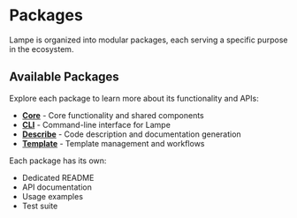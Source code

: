 # Packages

Lampe is organized into modular packages, each serving a specific purpose in the ecosystem.

## Available Packages

Explore each package to learn more about its functionality and APIs:

- **[Core](core.md)** - Core functionality and shared components
- **[CLI](cli.md)** - Command-line interface for Lampe
- **[Describe](describe.md)** - Code description and documentation generation
- **[Template](template.md)** - Template management and workflows

Each package has its own:

- Dedicated README
- API documentation
- Usage examples
- Test suite
